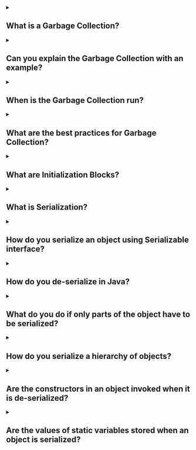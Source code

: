 <details><summary>
	
## What is a Garbage Collection?
</summary>
Garbage collection in Java is the process by which Java programs perform automatic memory management. Java programs compile to bytecode that can be run on a Java Virtual Machine. When Java programs run on the JVM, objects are created on the heap, which is a portion of memory dedicated to the program. Eventually, some objects will no longer be needed. The garbage collector finds these unused objects and deletes them to free up memory.
</details>
<details><summary>
	
## Can you explain the Garbage Collection with an example?
</summary>
Let’s say the below method is called from a function.

      void method(){
          Calendar calendar = new GregorianCalendar(2000,10,30);
          System.out.println(calendar);
      }
      
An object of the class GregorianCalendar is created on the heap by the first line of the function with one
reference variable calendar.

After the function ends execution, the reference variable calendar is no longer valid. Hence, there are no
references to the object created in the method.

JVM recognizes this and removes the object from the heap. This is called the Garbage Collection.
</details>
<details><summary>
	
## When is the Garbage Collection run?
</summary>
Garbage collection in Java is run automatically by the Java Virtual Machine (JVM) as needed. The JVM determines when to initiate garbage collection based on certain conditions. These conditions can vary depending on the JVM implementation, but some common triggers include:

- **Memory Pressure:** Garbage collection may be triggered when the JVM detects that the available memory is running low or is close to reaching its limit. This helps to reclaim memory occupied by unreferenced objects and make it available for future allocations.

- **Allocation Failure:** If an allocation request cannot be fulfilled due to insufficient memory, the JVM may trigger garbage collection to free up memory and make room for new object allocations.

- **System Idle:** Garbage collection may be initiated during periods of low system activity or when the application is idle. This minimizes the impact on the application's performance.

It's important to note that the JVM manages the garbage collection process internally, and the exact timing and frequency of garbage collection cycles are determined by the JVM implementation. The JVM employs various garbage collection algorithms and techniques to optimize the collection process and minimize its impact on the application's execution.
</details>
<details><summary>
	
## What are the best practices for Garbage Collection?
</summary>
Programmatically, we can request (remember it’s just a request - Not an order) JVM to run Garbage
Collection by calling System.gc() method.

JVM might throw an OutOfMemoryException when memory is full and no objects on the heap are eligible
for garbage collection.

finalize() method on the objected is run before the object is removed from the heap from the garbage
collector. We recommend not to write any code in finalize();
</details>
<details><summary>
	
## What are Initialization Blocks?
</summary>
In Java, initialization blocks are code blocks that are used to initialize the state of a class or an instance of a class. There are two types of initialization blocks: instance initialization blocks and static initialization blocks.

**1. Instance Initialization Blocks:** These blocks are executed when an instance of a class is created. They are enclosed in curly braces {} and are not associated with any specific method or constructor. Instance initialization blocks are useful when you need to perform complex initialization logic that cannot be handled by instance variables or constructors alone.
Here's an example of an instance initialization block:

        public class MyClass {
            private int x;
            private int y;

            // Instance initialization block
            {
                x = 5;
                y = 10;
                System.out.println("Instance initialization block executed");
            }

            // Rest of the class...
        }

In the above example, the instance initialization block sets the values of x and y to 5 and 10, respectively. It also prints a message when executed.

**2. Static Initialization Blocks:** These blocks are executed when the class is first loaded into memory, before any instance of the class is created. Static initialization blocks are denoted by the static keyword and are also enclosed in curly braces {}. They are often used to initialize static variables or perform other static initialization tasks.
Here's an example of a static initialization block:

        public class MyClass {
            private static int count;

            // Static initialization block
            static {
                count = 0;
                System.out.println("Static initialization block executed");
            }

            // Rest of the class...
        }

In this example, the static initialization block sets the initial value of the count variable to 0 and prints a message when executed.

Both instance and static initialization blocks are executed in the order they appear in the code. If a class has multiple initialization blocks, they are executed from top to bottom.

Initialization blocks provide a way to perform additional initialization logic beyond what can be achieved with constructors and instance/static variables alone. They are particularly useful when you need to initialize variables based on complex calculations, retrieve values from external sources, or perform other initialization tasks that cannot be expressed in a single line of code.
</details>
<details><summary>
	
## What is Serialization?
</summary>
Serialization is the process of converting an object into a format that can be stored or transmitted and later reconstructed to its original form. In the context of Java programming, serialization refers to the mechanism provided by the Java platform to convert objects into a byte stream and vice versa.
</details>
<details><summary>
	
## How do you serialize an object using Serializable interface?
</summary>
To serialize an object in Java using the Serializable interface, you need to follow these steps:

- **Implement the Serializable interface:** Ensure that the class of the object you want to serialize implements the Serializable interface. This is a marker interface with no methods, but its presence indicates that the class can be serialized.

- **Create an output stream:** Create an output stream to which the serialized object will be written. This can be a file output stream, network stream, or any other type of output stream that suits your needs.

- **Create an ObjectOutputStream:** Wrap the output stream with an ObjectOutputStream instance. This class provides the functionality to write objects to the output stream.

- **Call writeObject():** Use the writeObject() method of the ObjectOutputStream to serialize the object. Pass the object you want to serialize as the argument to this method.

- **Close the streams:** Close the ObjectOutputStream and the underlying output stream to ensure proper resource cleanup.

Here's an example that demonstrates the serialization process:

        import java.io.FileOutputStream;
        import java.io.IOException;
        import java.io.ObjectOutputStream;
        import java.io.Serializable;

        public class SerializationExample {
            public static void main(String[] args) {
                // Create an object to serialize
                Student student = new Student("John", 20);

                try {
                    // Create an output stream
                    FileOutputStream fileOut = new FileOutputStream("student.ser");

                    // Create an ObjectOutputStream
                    ObjectOutputStream out = new ObjectOutputStream(fileOut);

                    // Serialize the object
                    out.writeObject(student);

                    // Close the streams
                    out.close();
                    fileOut.close();

                    System.out.println("Object serialized successfully.");
                } catch (IOException e) {
                    e.printStackTrace();
                }
            }
        }

        class Student implements Serializable {
            private String name;
            private int age;

            public Student(String name, int age) {
                this.name = name;
                this.age = age;
            }

            // Getters and setters...
        }

In this example, the Student class implements the Serializable interface. An instance of the Student class is created and then serialized using the ObjectOutputStream by calling the writeObject() method. The serialized object is written to a file named "student.ser" using a FileOutputStream.

It's important to note that not all objects can be serialized. Certain types of objects, such as those with non-serializable fields or objects of classes that explicitly prevent serialization, will throw a NotSerializableException at runtime if an attempt is made to serialize them.
</details>
<details><summary>
	
## How do you de-serialize in Java?
</summary>
In Java, deserialization is the process of converting an object from its serialized form (such as a byte stream or a file) back into an object that can be used within the Java program. To deserialize an object, you can follow these steps:

Ensure that the class of the object being deserialized is available in the classpath. The class should have the same structure and field names as when it was serialized.

Create an instance of the ObjectInputStream class, passing an appropriate InputStream as a parameter. This input stream can be a FileInputStream, a ByteArrayInputStream, or any other stream that provides the serialized data.

            FileInputStream fileIn = new FileInputStream("serializedObject.ser");
            ObjectInputStream in = new ObjectInputStream(fileIn);

Use the readObject() method of the ObjectInputStream class to read the serialized object. This method returns an Object reference, so you'll need to cast it to the appropriate class.

            MyClass deserializedObject = (MyClass) in.readObject();

Close the ObjectInputStream to release any system resources associated with it.

            in.close();

After these steps, you will have the deserialized object, and you can use it in your Java program as needed.

It's worth noting that deserialization can potentially be unsafe if you are deserializing data from an untrusted source. Malicious objects or code could be injected through a manipulated serialized form. Therefore, it's important to exercise caution when deserializing objects, especially when the serialized data comes from an untrusted or unknown source.
</details>
<details><summary>
	
## What do you do if only parts of the object have to be serialized?
</summary>
If you only want to serialize specific parts of an object in Java, you can make use of the transient keyword. The transient keyword allows you to exclude certain fields from the serialization process.

Here's a short example:

            import java.io.*;

            class MyClass implements Serializable {
                private int serializedField;
                private transient String nonSerializedField;
                
                public MyClass(int serializedField, String nonSerializedField) {
                    this.serializedField = serializedField;
                    this.nonSerializedField = nonSerializedField;
                }
                
                public int getSerializedField() {
                    return serializedField;
                }
                
                public String getNonSerializedField() {
                    return nonSerializedField;
                }
            }

            public class SerializationExample {
                public static void main(String[] args) {
                    MyClass obj = new MyClass(42, "Not serialized");
                    
                    try {
                        FileOutputStream fileOut = new FileOutputStream("serializedObject.ser");
                        ObjectOutputStream out = new ObjectOutputStream(fileOut);
                        out.writeObject(obj);
                        out.close();
                        fileOut.close();
                        System.out.println("Object serialized successfully.");
                    } catch (IOException e) {
                        e.printStackTrace();
                    }
                }
            }

In this example, the MyClass has two fields: serializedField and nonSerializedField. The serializedField will be serialized because it is not marked as transient, while the nonSerializedField will be excluded from serialization.

When you run the SerializationExample program, it will create a file named "serializedObject.ser" that contains the serialized form of the MyClass object. The file will only include the serialized value of the serializedField, and the nonSerializedField will not be present.

When you deserialize the object, the value of the nonSerializedField will be null because it was not included in the serialization process.
</details>
<details><summary>
	
## How do you serialize a hierarchy of objects?
</summary>
Objects of one class might contain objects of other classes. When serializing and de-serializing, we might
need to serialize and de-serialize entire object chain. All classes that need to be serialized have to
implement the Serializable interface. Otherwise, an exception is thrown. Look at the class below. An
object of class House contains an object of class Wall.

            class House implements Serializable {
                    public House(int number) {
                            super();
                            this.number = number;
                    }
                    Wall wall;
                    int number;
            }

            class Wall{
                    int length;
                    int breadth;
                    int color;
            }

House implements Serializable. However, Wall doesn't implement Serializable. When we try to serialize
an instance of House class, we get the following exception.

Output:
Exception in thread "main" java.io.NotSerializableException:
com.rithus.serialization.Wall
at java.io.ObjectOutputStream.writeObject0(Unknown Source)
at java.io.ObjectOutputStream.defaultWriteFields(Unknown Source)

This is because Wall is not serializable. Two solutions are possible.
1. Make Wall transient. Wall objects will not be serialized. This causes the wall object state to be lost.
2. Make Wall implement Serializable. The wall object will also be serialized and the state of the wall object
along with the house will be stored.

            class House implements Serializable {
                    public House(int number) {
                            super();
                            this.number = number;
                    }

                    transient Wall wall;
                    int number;
            }

            class Wall implements Serializable {
                    int length;
                    int breadth;
                    int color;
            }

With both these programs, the earlier main method would run without throwing an exception.

If you try de-serializing, In Example 2, the state of the wall object is retained whereas in Example 1, the state of the wall
object is lost.
</details>
<details><summary>

## Are the constructors in an object invoked when it is de-serialized?
</summary>

No, the constructors in an object are not invoked when it is de-serialized. The deserialization process creates a new object and initializes its fields with the values that were serialized. The constructors are not called because the object is already created and its fields are already initialized.

There are some exceptions to this rule. For example, if the object implements the Externalizable interface, then its readExternal() method will be called during deserialization. This method can be used to initialize the object's fields in any way that is desired.
</details>
<details><summary>
	
## Are the values of static variables stored when an object is serialized?
</summary>
No, the values of static variables are not stored when an object is serialized in Java.

Static variables belong to the class itself rather than individual instances of the class. They are not considered part of the state of an object and are not serialized along with the object.

During the serialization process, only the instance variables (non-static fields) are serialized to preserve the state of the object. When the object is deserialized, the static variables will be initialized according to their default values or any explicit initialization in the class definition.

It's important to note that static variables are associated with the class and are shared among all instances of the class, so it wouldn't make sense to store their values on a per-object basis during serialization.
</details>
